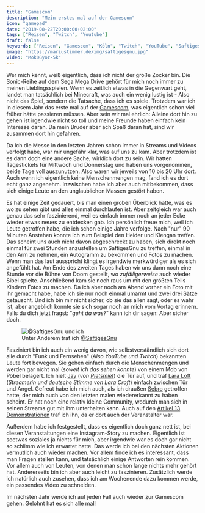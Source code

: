 ```yaml
---
title: "Gamescom"
description: "Mein erstes mal auf der Gamescom"
icon: "gamepad"
date: "2019-08-22T20:00:00+02:00"
tags: ["Reisen", "Twitch", "Youtube"]
draft: false
keywords: ["Reisen", "Gamescom", "Köln", "Twitch", "YouTube", "SaftigesGnu", "DerHeider", "Heider", "Klengan", "Pietsmiet", "Jay", "Sebro"]
image: "https://mariustimmer.de/img/saftigesgnu.jpg"
video: "Mok0Gyoz-5k"
---
```


Wer mich kennt, weiß eigentlich, dass ich nicht der große Zocker bin. Die Sonic-Reihe auf dem Sega Mega Drive gehört für mich noch immer zu meinen Lieblingsspielen. Wenn es zeitlich etwas in die Gegenwart geht, landet man tatsächlich bei Minecraft, was auch ein wenig lustig ist - Also nicht das Spiel, sondern die Tatsache, dass ich es spiele. Trotzdem war ich in diesem Jahr das erste mal auf der [Gamescom](https://de.wikipedia.org/wiki/Gamescom), was eigentlich schon viel früher hätte passieren müssen. Aber sein wir mal ehrlich: Alleine dort hin zu gehen ist irgendwie nicht so toll und meine Freunde haben einfach kein Interesse daran. Da mein Bruder aber ach Spaß daran hat, sind wir zusammen dort hin gefahren.

Da ich die Messe in den letzten Jahren schon immer in Streams und Videos verfolgt habe, war mir ungefähr klar, was auf uns zu kam. Aber trotzdem ist es dann doch eine andere Sache, wirklich dort zu sein. Wir hatten Tagestickets für Mittwoch und Donnerstag und haben uns vorgenommen, beide Tage voll auszunutzen. Also waren wir jeweils von 10 bis 20 Uhr dort. Auch wenn ich eigentlich keine Menschenmengen mag, fand ich es dort echt ganz angenehm. Inzwischen habe ich aber auch mitbekommen, dass sich einige Leute an den unglaublichen Massen gestört haben.

Es hat einige Zeit gedauert, bis man einen groben Überblick hatte, was es wo zu sehen gibt und alles einmal durchlaufen ist. Aber zeitgleich war auch genau das sehr faszinierend, weil es einfach immer noch an jeder Ecke wieder etwas neues zu entdecken gab. Ich persönlich freue mich, weil ich Leute getroffen habe, die ich schon einige Jahre verfolge. Nach "nur" 90 Minuten Anstehen konnte ich zum Beispiel den Heider und Klengan treffen. Das scheint uns auch nicht davon abgeschreckt zu haben, sich direkt noch einmal für zwei Stunden anzustellen um SaftigesGnu zu treffen, einmal in den Arm zu nehmen, ein Autogramm zu bekommen und Fotos zu machen. Wenn man das laut ausspricht klingt es irgendwie merkwürdiger als es sich angefühlt hat. Am Ende des zweiten Tages haben wir uns dann noch eine Stunde vor die Bühne von Doom gestellt, wo _zufälligerweise_ auch wieder Sibel spielte. Anschließend kam sie noch raus um mit den größten Teils Kindern Fotos zu machen. Da ich aber noch am Abend vorher ein Foto mit ihr gemacht habe, habe ich sie nur noch einmal umarmt und zwei drei Sätze getauscht. Und ich bin mir nicht sicher, ob sie das allen sagt, oder es wahr ist, aber angeblich konnte sie sich sogar noch an mich vom Vortag erinnern. Falls du dich jetzt fragst: "_geht da was?_" kann ich dir sagen: Aber sicher doch. <i class="fa fa-laugh"></i>

<figure role="group" class="right col2">
    <img
        alt="@SaftigesGnu und ich"
        srcset="/img/saftigesgnu_small.jpg 480w,
                /img/saftigesgnu.jpg       536w"
        src="/img/saftigesgnu.jpg"
        />
    <figcaption>Unter Anderem traf ich <a href="https://twitter.com/SaftigesGnu">@SaftigesGnu</a></figcaption>
</figure>

Fasziniert bin ich auch ein wenig davon, wie selbstverständlich sich dort alle durch "Funk und Fernsehen" (_Also YouTube und Twitch_) bekannten Leute fort bewegen. Sie gehen einfach durch die Menschenmengen und werden gar nicht mal (_soweit ich das sehen konnte_) von einem Mob von Pöbel belagert. Ich hielt [Jay](https://twitter.com/JayPietsmiet) (_von [Pietsmiet](https://www.pietsmiet.de/)_) die Tür auf, und traf [Lara Loft](https://twitter.com/Lara_Loft) (_Streamerin und deutsche Stimme von Lara Croft_) einfach zwischen Tür und Angel. Gefreut habe ich mich auch, als ich draußen [Sebro](https://twitter.com/Sebro_twitch/) getroffen hatte, der mich auch von den letzten malen wiedererkannt zu haben scheint. Er hat noch eine relativ kleine Community, wodurch man sich in seinen Streams gut mit ihm unterhalten kann. Auch auf den [Artikel 13 Demonstrationen](/post/uploadfilter_koeln_dritte_demo/) traf ich ihn, da er dort auch der Veranstalter war.

Außerdem habe ich festgestellt, dass es eigentlich doch ganz nett ist, bei diesen Veranstaltungen eine Instagram-Story zu machen. Eigentlich ist soetwas soziales ja nichts für mich, aber irgendwie war es doch gar nicht so schlimm wie ich erwartet hatte. Das werde ich bei den nächsten Aktionen vermutlich auch wieder machen. Vor allem finde ich es interessant, dass man Fragen stellen kann, und tatsächlich einige Antworten rein kommen. Vor allem auch von Leuten, von denen man schon lange nichts mehr gehört hat. Andererseits bin ich aber auch leicht zu faszinieren. Zusätzlich werde ich natürlich auch zusehen, dass ich am Wochenende dazu kommen werde, ein passendes Video zu schneiden.

Im nächsten Jahr werde ich auf jeden Fall auch wieder zur Gamescom gehen. Gelohnt hat es sich alle mal!
